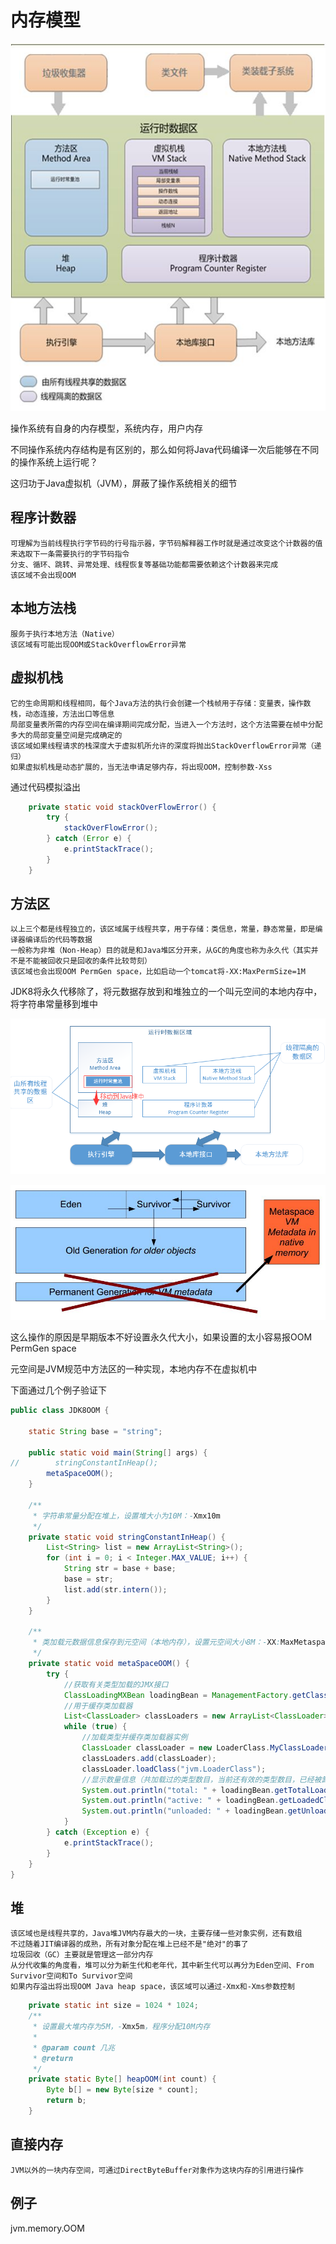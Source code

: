 # 内存模型
![](../resources/image/memory-model.jpg "内存模型")

操作系统有自身的内存模型，系统内存，用户内存

不同操作系统内存结构是有区别的，那么如何将Java代码编译一次后能够在不同的操作系统上运行呢？

这归功于Java虚拟机（JVM），屏蔽了操作系统相关的细节

## 程序计数器
    可理解为当前线程执行字节码的行号指示器，字节码解释器工作时就是通过改变这个计数器的值来选取下一条需要执行的字节码指令
    分支、循环、跳转、异常处理、线程恢复等基础功能都需要依赖这个计数器来完成
    该区域不会出现OOM
## 本地方法栈
    服务于执行本地方法（Native）
    该区域有可能出现OOM或StackOverflowError异常
## 虚拟机栈
    它的生命周期和线程相同，每个Java方法的执行会创建一个栈帧用于存储：变量表，操作数栈，动态连接，方法出口等信息
    局部变量表所需的内存空间在编译期间完成分配，当进入一个方法时，这个方法需要在帧中分配多大的局部变量空间是完成确定的
    该区域如果线程请求的栈深度大于虚拟机所允许的深度将抛出StackOverflowError异常（递归）
    如果虚拟机栈是动态扩展的，当无法申请足够内存，将出现OOM，控制参数-Xss

通过代码模拟溢出
```java
    private static void stackOverFlowError() {
        try {
            stackOverFlowError();
        } catch (Error e) {
            e.printStackTrace();
        }
    }
```
## 方法区
    以上三个都是线程独立的，该区域属于线程共享，用于存储：类信息，常量，静态常量，即是编译器编译后的代码等数据
    一般称为非堆（Non-Heap）目的就是和Java堆区分开来，从GC的角度也称为永久代（其实并不是不能被回收只是回收的条件比较苛刻）
    该区域也会出现OOM PermGen space，比如启动一个tomcat将-XX:MaxPermSize=1M
JDK8将永久代移除了，将元数据存放到和堆独立的一个叫元空间的本地内存中，将字符串常量移到堆中

![](../resources/image/jdk8-memory-model.png "JDK8内存模型")

![](../resources/image/jdk8-memory-model-gc.jpg "JDK8内存模型")

这么操作的原因是早期版本不好设置永久代大小，如果设置的太小容易报OOM PermGen space

元空间是JVM规范中方法区的一种实现，本地内存不在虚拟机中

下面通过几个例子验证下
```java
public class JDK8OOM {

    static String base = "string";

    public static void main(String[] args) {
//        stringConstantInHeap();
        metaSpaceOOM();
    }

    /**
     * 字符串常量分配在堆上，设置堆大小为10M：-Xmx10m
     */
    private static void stringConstantInHeap() {
        List<String> list = new ArrayList<String>();
        for (int i = 0; i < Integer.MAX_VALUE; i++) {
            String str = base + base;
            base = str;
            list.add(str.intern());
        }
    }

    /**
     * 类加载元数据信息保存到元空间（本地内存），设置元空间大小8M：-XX:MaxMetaspaceSize=8m
     */
    private static void metaSpaceOOM() {
        try {
            //获取有关类型加载的JMX接口
            ClassLoadingMXBean loadingBean = ManagementFactory.getClassLoadingMXBean();
            //用于缓存类加载器
            List<ClassLoader> classLoaders = new ArrayList<ClassLoader>();
            while (true) {
                //加载类型并缓存类加载器实例
                ClassLoader classLoader = new LoaderClass.MyClassLoader();
                classLoaders.add(classLoader);
                classLoader.loadClass("jvm.LoaderClass");
                //显示数量信息（共加载过的类型数目，当前还有效的类型数目，已经被卸载的类型数目）
                System.out.println("total: " + loadingBean.getTotalLoadedClassCount());
                System.out.println("active: " + loadingBean.getLoadedClassCount());
                System.out.println("unloaded: " + loadingBean.getUnloadedClassCount());
            }
        } catch (Exception e) {
            e.printStackTrace();
        }
    }
}
```
## 堆
    该区域也是线程共享的，Java堆JVM内存最大的一块，主要存储一些对象实例，还有数组
    不过随着JIT编译器的成熟，所有对象分配在堆上已经不是"绝对"的事了
    垃圾回收（GC）主要就是管理这一部分内存
    从分代收集的角度看，堆可以分为新生代和老年代，其中新生代可以再分为Eden空间、From Survivor空间和To Survivor空间
    如果内存溢出将出现OOM Java heap space，该区域可以通过-Xmx和-Xms参数控制

```java
    private static int size = 1024 * 1024;
    /**
     * 设置最大堆内存为5M，-Xmx5m，程序分配10M内存
     *
     * @param count 几兆
     * @return
     */
    private static Byte[] heapOOM(int count) {
        Byte b[] = new Byte[size * count];
        return b;
    }
```
## 直接内存
    JVM以外的一块内存空间，可通过DirectByteBuffer对象作为这块内存的引用进行操作

## 例子
jvm.memory.OOM
